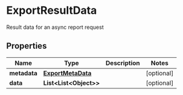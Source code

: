 

# ExportResultData

Result data for an async report request

## Properties

| Name | Type | Description | Notes |
|------------ | ------------- | ------------- | -------------|
|**metadata** | [**ExportMetaData**](ExportMetaData.md) |  |  [optional] |
|**data** | **List&lt;List&lt;Object&gt;&gt;** |  |  [optional] |



